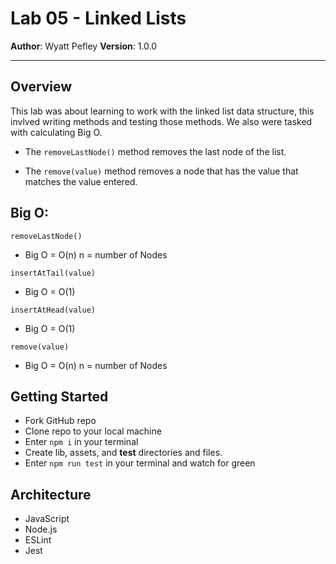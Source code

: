 # Lab 05 - Linked Lists
**Author**: Wyatt Pefley
**Version**: 1.0.0 
___
## Overview
This lab was about learning to work with the linked list data structure, this invlved writing methods and testing those methods. We also were tasked with calculating Big O.

* The ```removeLastNode()``` method removes the last node of the list.


* The ```remove(value)``` method removes a node that has the value that matches the value entered.

## Big O:
```removeLastNode()```

* Big O = O(n) n = number of Nodes


```insertAtTail(value)```
* Big O = O(1)

```insertAtHead(value)```
* Big O = O(1)

```remove(value)```
* Big O = O(n) n = number of Nodes
## Getting Started
* Fork GitHub repo
* Clone repo to your local machine
* Enter ```npm i``` in your terminal
* Create lib, assets, and __test__ directories and files. 
* Enter ```npm run test``` in your terminal and watch for green

## Architecture
* JavaScript
* Node.js
* ESLint
* Jest
